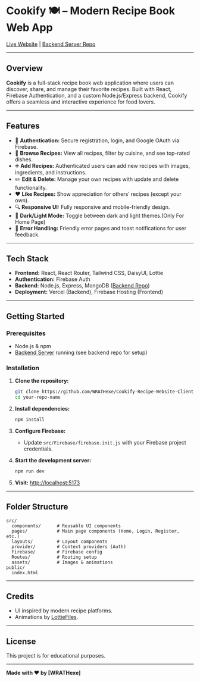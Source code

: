 # Cookify 🍽️ – Modern Recipe Book Web App

[Live Website](https://subscription-box-auth-react.web.app/) | [Backend Server Repo](https://github.com/WRATHexe/Cookify-Recipe-Server)

---

## Overview

**Cookify** is a full-stack recipe book web application where users can discover, share, and manage their favorite recipes. Built with React, Firebase Authentication, and a custom Node.js/Express backend, Cookify offers a seamless and interactive experience for food lovers.

---

## Features

- 🔐 **Authentication:** Secure registration, login, and Google OAuth via Firebase.
- 📖 **Browse Recipes:** View all recipes, filter by cuisine, and see top-rated dishes.
- ➕ **Add Recipes:** Authenticated users can add new recipes with images, ingredients, and instructions.
- ✏️ **Edit & Delete:** Manage your own recipes with update and delete functionality.
- ❤️ **Like Recipes:** Show appreciation for others’ recipes (except your own).
- 🔍 **Responsive UI:** Fully responsive and mobile-friendly design.
- 🌙 **Dark/Light Mode:** Toggle between dark and light themes.(Only For Home Page)
- 📝 **Error Handling:** Friendly error pages and toast notifications for user feedback.

---

## Tech Stack

- **Frontend:** React, React Router, Tailwind CSS, DaisyUI, Lottie
- **Authentication:** Firebase Auth
- **Backend:** Node.js, Express, MongoDB ([Backend Repo](https://github.com/WRATHexe/Cookify-Recipe-Server))
- **Deployment:** Vercel (Backend), Firebase Hosting (Frontend)

---

## Getting Started

### Prerequisites

- Node.js & npm
- [Backend Server](https://github.com/WRATHexe/Cookify-Recipe-Server) running (see backend repo for setup)

### Installation

1. **Clone the repository:**

   ```sh
   git clone https://github.com/WRATHexe/Cookify-Recipe-Website-Client.git
   cd your-repo-name
   ```

2. **Install dependencies:**

   ```sh
   npm install
   ```

3. **Configure Firebase:**

   - Update `src/Firebase/firebase.init.js` with your Firebase project credentials.

4. **Start the development server:**

   ```sh
   npm run dev
   ```

5. **Visit:** [http://localhost:5173](http://localhost:5173)

---

## Folder Structure

```
src/
  components/      # Reusable UI components
  pages/           # Main page components (Home, Login, Register, etc.)
  layouts/         # Layout components
  provider/        # Context providers (Auth)
  Firebase/        # Firebase config
  Routes/          # Routing setup
  assets/          # Images & animations
public/
  index.html
```

---

## Credits

- UI inspired by modern recipe platforms.
- Animations by [LottieFiles](https://lottiefiles.com/).

---

## License

This project is for educational purposes.

---

**Made with ❤️ by [WRATHexe]**
